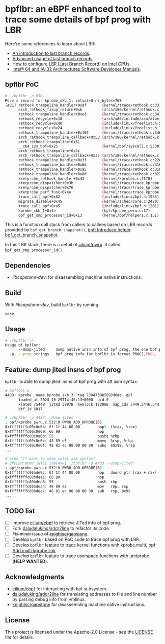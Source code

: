 <!--
 Copyright 2024 Leon Hwang.
 SPDX-License-Identifier: Apache-2.0
-->

# bpflbr: an eBPF enhanced tool to trace some details of bpf prog with LBR

Here're some references to learn about LBR:

- [An introduction to last branch records](https://lwn.net/Articles/680985/).
- [Advanced usage of last branch records](https://lwn.net/Articles/680996/).
- [How to configure LBR (Last Branch Record) on Intel CPUs](https://sorami-chi.hateblo.jp/entry/2017/12/17/230000).
- [Intel® 64 and IA-32 Architectures Software Developer Manuals](https://www.intel.com/content/www/us/en/developer/articles/technical/intel-sdm.html).

## bpflbr PoC

```bash
# ./bpflbr -p 850
Recv a record for kprobe_skb_1: retval=0 nr_bytes=768
[#31] rethook_trampoline_handler+0xaf       (kernel/trace/rethook.c:331)           -> arch_rethook_fixup_return+0x0         (arch/x86/kernel/rethook.c:113)
      arch_rethook_fixup_return+0xb         (arch/x86/kernel/rethook.c:114)        -> rethook_trampoline_handler+0xb4       (kernel/trace/rethook.c:335)
      rethook_trampoline_handler+0xe3       (kernel/trace/rethook.c:341)           -> rethook_recycle+0x0                   (kernel/trace/rethook.c:153)
      rethook_recycle+0x18                  (arch/x86/include/asm/atomic.h:97)     -> rethook_recycle+0x29                  (include/linux/freelist.h:70)
      rethook_recycle+0x40                  (include/linux/freelist.h:52)          -> rethook_recycle+0x1a                  (include/linux/freelist.h:70)
      rethook_recycle+0x24                  (include/linux/freelist.h:70)          -> rethook_trampoline_handler+0xe8       (kernel/trace/rethook.c:338)
      rethook_trampoline_handler+0x102      (kernel/trace/rethook.c:346)           -> arch_rethook_trampoline_callback+0x3a (arch/x86/kernel/rethook.c:92)
      arch_rethook_trampoline_callback+0x53 (arch/x86/kernel/rethook.c:93)         -> arch_rethook_trampoline+0x31
      arch_rethook_trampoline+0x51                                                 -> __x64_sys_bpf+0x1a                    (kernel/bpf/syscall.c:5530)
      __x64_sys_bpf+0x25                    (kernel/bpf/syscall.c:5530)            -> arch_rethook_trampoline+0x0
      arch_rethook_trampoline+0x2c                                                 -> arch_rethook_trampoline_callback+0x0  (arch/x86/kernel/rethook.c:68)
      arch_rethook_trampoline_callback+0x35 (arch/x86/kernel/rethook.c:86)         -> rethook_trampoline_handler+0x0        (kernel/trace/rethook.c:291)
      rethook_trampoline_handler+0x33       (kernel/trace/rethook.c:228)           -> rethook_trampoline_handler+0x41       (kernel/trace/rethook.c:228)
      rethook_trampoline_handler+0x6d       (kernel/trace/rethook.c:316)           -> rethook_trampoline_handler+0xa0       (kernel/trace/rethook.c:318)
      rethook_trampoline_handler+0xa5       (kernel/trace/rethook.c:318)           -> rethook_trampoline_handler+0x71       (kernel/trace/rethook.c:320)
      rethook_trampoline_handler+0x8d       (kernel/trace/rethook.c:322)           -> kretprobe_rethook_handler+0x0         (kernel/kprobes.c:2156)
      kretprobe_rethook_handler+0x43        (kernel/kprobes.c:2170)                -> kretprobe_dispatcher+0x0              (kernel/trace/trace_kprobe.c:1684)
      kretprobe_dispatcher+0x3b             (kernel/trace/trace_kprobe.c:1702)     -> kretprobe_dispatcher+0x6d             (kernel/trace/trace_kprobe.c:1703)
      kretprobe_dispatcher+0x76             (kernel/trace/trace_kprobe.c:1703)     -> kretprobe_perf_func+0x0               (kernel/trace/trace_kprobe.c:1577)
      kretprobe_perf_func+0x4e              (kernel/trace/trace_kprobe.c:1584)     -> trace_call_bpf+0x0                    (kernel/trace/bpf_trace.c:111)
      trace_call_bpf+0x62                   (include/linux/bpf.h:1955)             -> migrate_disable+0x0                   (kernel/sched/core.c:2408)
      migrate_disable+0x45                  (kernel/sched/core.c:2420)             -> trace_call_bpf+0x67                   (include/linux/bpf.h:1919)
      trace_call_bpf+0xa5                   (include/linux/bpf.h:1201)             -> kprobe_skb_1+0x8                      (bpf/kprobe_pwru.c:0)
      kprobe_skb_1+0x4e                     (bpf/kprobe_pwru.c:17)                 -> bpf_get_smp_processor_id+0x0          (kernel/bpf/helpers.c:151)
      bpf_get_smp_processor_id+0x13         (kernel/bpf/helpers.c:151)             -> kprobe_skb_1+0x53                     (bpf/kprobe_pwru.c:17)
```

This is a function call stack from callers to callees based on LBR records provided by `bpf_get_branch_snapshot()`, [bpf: Introduce helper bpf_get_branch_snapshot](https://github.com/torvalds/linux/commit/856c02dbce4f).

In this LBR stack, there is a detail of [cilium/pwru](https://github.com/cilium/pwru): it called `bpf_get_smp_processor_id()`.

## Dependencies

- *libcapstone-dev*: for disassembling machine native instructions.

## Build

With *libcapstone-dev*, build `bpflbr` by running:

```bash
make
```

## Usage

```bash
# ./bpflbr -h
Usage of bpflbr:
      --dump-jited     dump native insn info of bpf prog, the one bpf prog must be provided by --prog (its function name will be ignored)
  -p, --prog strings   bpf prog info for bpflbr in format PROG[,PROG,..], PROG: PROGID[:<prog function name>], PROGID: <prog ID> or 'i/id:<prog ID>' or 'p/pinned:<pinned file>' or 't/tag:<prog tag>' or 'n/name:<prog full name>'; all bpf progs will be traced by default
```

## Feature: dump jited insns of bpf prog

`bpflbr` is able to dump jited insns of bpf prog with att asm syntax:

```bash
# bpftool p
4483: kprobe  name kprobe_skb_3  tag 780473885099d6ae  gpl
      loaded_at 2024-10-29T14:46:13+0000  uid 0
      xlated 7544B  jited 3997B  memlock 12288B  map_ids 5449,5446,5447,5451,5450,5448,5444
      btf_id 6017

# ./bpflbr -p 4483 --dump-jited
; bpf/kprobe_pwru.c:532:0 PWRU_ADD_KPROBE(3)
0xffffffffc00c0e64: 0f 1f 44 00 00        nopl  (%rax, %rax)
0xffffffffc00c0e69: 66 90                 nop
0xffffffffc00c0e6b: 55                    pushq %rbp
0xffffffffc00c0e6c: 48 89 e5              movq  %rsp, %rbp
0xffffffffc00c0e6f: 48 81 ec 98 00 00 00  subq  $0x98, %rsp
...

# echo "If want to show intel asm syntax"
# BPFLBR_DUMP_INTEL_SYNTAX=1 ./bpflbr -p 4483 --dump-jited
; bpf/kprobe_pwru.c:532:0 PWRU_ADD_KPROBE(3)
0xffffffffc00bde9c: 0f 1f 44 00 00        nop   dword ptr [rax + rax]
0xffffffffc00bdea1: 66 90                 nop
0xffffffffc00bdea3: 55                    push  rbp
0xffffffffc00bdea4: 48 89 e5              mov   rbp, rsp
0xffffffffc00bdea7: 48 81 ec 98 00 00 00  sub   rsp, 0x98
...
```

## TODO list

- [ ] Improve [cilium/ebpf](https://github.com/cilium/ebpf) to retrieve JITed info of bpf prog.
- [ ] Fork [daludaluking/addr2line](https://github.com/daludaluking/addr2line) to refactor its code.
- [ ] ~~Fix minor issue of [knightsc/gapstone](https://github.com/knightsc/gapstone)~~.
- [ ] Develop `bpflbr` based on PoC code to trace bpf prog with LBR.
- [ ] Develop `bpflbr` feature to trace kernel functions with kprobe.multi, [bpf: Add multi kprobe link](https://github.com/torvalds/linux/commit/0dcac2725406).
- [ ] Develop `bpflbr` feature to trace userspace functions with uretprobe (**HELP WANTED**).

## Acknowledgments

- [cilium/ebpf](https://github.com/cilium/ebpf) for interacting with bpf subsystem.
- [daludaluking/addr2line](https://github.com/daludaluking/addr2line) for translating addresses to file and line number by parsing debug info from vmlinux.
- [knightsc/gapstone](https://github.com/knightsc/gapstone) for disassembling machine native instructions.

## License

This project is licensed under the Apache-2.0 License - see the [LICENSE](LICENSE) file for details.
